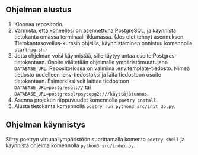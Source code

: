 ## Ohjelman alustus
1. Kloonaa repositorio.
2. Varmista, että koneellesi on asennettuna PostgreSQL, ja käynnistä tietokanta omassa terminaali-ikkunassa. (Jos olet tehnyt asennuksen Tietokantasovellus-kurssin ohjeilla, käynnistäminen onnistuu komennolla `start-pg.sh`.)
3. Jotta ohjelman voisi käynnistää, sille täytyy antaa osoite Postgres-tietokantaan. Osoite välitetään ohjelmalle ympäristömuuttujana `DATABASE_URL`. Repositoriossa on valmiina .env.template-tiedosto. Nimeä tiedosto uudelleen .env-tiedostoksi ja laita tiedostoon osoite tietokantaan. Esimerkiksi voit laittaa tiedostoon `DATABASE_URL=postgresql://` tai `DATABASE_URL=postgresql+psycopg2:///käyttäjätunnus`.
4. Asenna projektin riippuvuudet komennolla `poetry install`.
5. Alusta tietokanta komennolla `poetry run python3 src/init_db.py`.

## Ohjelman käynnistys
Siirry poetryn virtuaaliympäristöön suorittamalla komento `poetry shell` ja käynnistä ohjelma komennolla `python3 src/index.py`.
